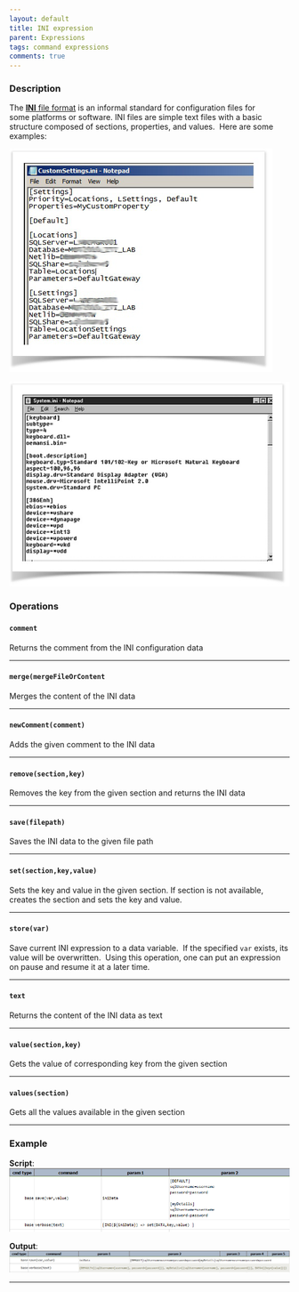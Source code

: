 ```yaml
---
layout: default
title: INI expression
parent: Expressions
tags: command expressions
comments: true
---
```



### Description
The <a href="https://en.wikipedia.org/wiki/INI_file" class="external-link" target="_nexial_link">**INI** file format</a> is an informal standard for configuration files for 
some platforms or software. INI files are simple text files with a basic structure composed of sections, properties, 
and values.  Here are some examples:

![](image/INIexpression_01.png)

![](image/INIexpression_02.png)


### Operations

#### `comment`
Returns the comment from the INI configuration data

-----

#### `merge(mergeFileOrContent`
Merges the content of the INI data

-----

#### `newComment(comment)`
Adds the given comment to the INI data

-----

#### `remove(section,key)`
Removes the key from the given section and returns the INI data

-----

#### `save(filepath)`
Saves the INI data to the given file path

-----

#### `set(section,key,value)`
Sets the key and value in the given section. If section is not available, creates 
the section and sets the key and value.

-----

#### `store(var)`
Save current INI expression to a data variable.  If the specified `var` exists, its value will 
be overwritten.  Using this operation, one can put an expression on pause and resume it at a later time.

-----

#### `text`
Returns the content of the INI data as text

-----

#### `value(section,key)`
Gets the value of corresponding key from the given section

-----

#### `values(section)`
Gets all the values available in the given section

-----

### Example
**Script**:<br/>
![script](image/INIexpression_03.png)

**Output**:<br/>
![output](image/INIexpression_04.png)

-----

<script>jQuery(document).ready(function () { newOperationSelect(); });</script>
